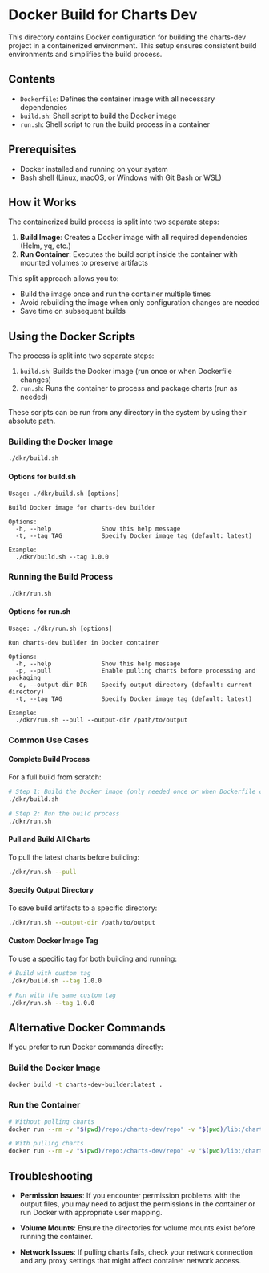 # Docker Build for Charts Dev

This directory contains Docker configuration for building the charts-dev project in a containerized environment. This setup ensures consistent build environments and simplifies the build process.

## Contents

- `Dockerfile`: Defines the container image with all necessary dependencies
- `build.sh`: Shell script to build the Docker image
- `run.sh`: Shell script to run the build process in a container

## Prerequisites

- Docker installed and running on your system
- Bash shell (Linux, macOS, or Windows with Git Bash or WSL)

## How it Works

The containerized build process is split into two separate steps:

1. **Build Image**: Creates a Docker image with all required dependencies (Helm, yq, etc.)
2. **Run Container**: Executes the build script inside the container with mounted volumes to preserve artifacts

This split approach allows you to:
- Build the image once and run the container multiple times
- Avoid rebuilding the image when only configuration changes are needed
- Save time on subsequent builds

## Using the Docker Scripts

The process is split into two separate steps:

1. `build.sh`: Builds the Docker image (run once or when Dockerfile changes)
2. `run.sh`: Runs the container to process and package charts (run as needed)

These scripts can be run from any directory in the system by using their absolute path.

### Building the Docker Image

```bash
./dkr/build.sh
```

#### Options for build.sh

```
Usage: ./dkr/build.sh [options]

Build Docker image for charts-dev builder

Options:
  -h, --help              Show this help message
  -t, --tag TAG           Specify Docker image tag (default: latest)

Example:
  ./dkr/build.sh --tag 1.0.0
```

### Running the Build Process

```bash
./dkr/run.sh
```

#### Options for run.sh

```
Usage: ./dkr/run.sh [options]

Run charts-dev builder in Docker container

Options:
  -h, --help              Show this help message
  -p, --pull              Enable pulling charts before processing and packaging
  -o, --output-dir DIR    Specify output directory (default: current directory)
  -t, --tag TAG           Specify Docker image tag (default: latest)

Example:
  ./dkr/run.sh --pull --output-dir /path/to/output
```

### Common Use Cases

#### Complete Build Process

For a full build from scratch:

```bash
# Step 1: Build the Docker image (only needed once or when Dockerfile changes)
./dkr/build.sh

# Step 2: Run the build process
./dkr/run.sh
```

#### Pull and Build All Charts

To pull the latest charts before building:

```bash
./dkr/run.sh --pull
```

#### Specify Output Directory

To save build artifacts to a specific directory:

```bash
./dkr/run.sh --output-dir /path/to/output
```

#### Custom Docker Image Tag

To use a specific tag for both building and running:

```bash
# Build with custom tag
./dkr/build.sh --tag 1.0.0

# Run with the same custom tag
./dkr/run.sh --tag 1.0.0
```

## Alternative Docker Commands

If you prefer to run Docker commands directly:

### Build the Docker Image

```bash
docker build -t charts-dev-builder:latest .
```

### Run the Container

```bash
# Without pulling charts
docker run --rm -v "$(pwd)/repo:/charts-dev/repo" -v "$(pwd)/lib:/charts-dev/lib" charts-dev-builder:latest

# With pulling charts
docker run --rm -v "$(pwd)/repo:/charts-dev/repo" -v "$(pwd)/lib:/charts-dev/lib" charts-dev-builder:latest pull
```

## Troubleshooting

- **Permission Issues**: If you encounter permission problems with the output files, you may need to adjust the permissions in the container or run Docker with appropriate user mapping.

- **Volume Mounts**: Ensure the directories for volume mounts exist before running the container.

- **Network Issues**: If pulling charts fails, check your network connection and any proxy settings that might affect container network access.
